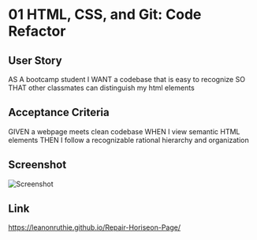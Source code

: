 # 01 HTML, CSS, and Git: Code Refactor

## User Story

AS A bootcamp student
I WANT a codebase that is easy to recognize 
SO THAT other classmates can distinguish my html elements

## Acceptance Criteria

GIVEN a webpage meets clean codebase
WHEN I view semantic HTML elements
THEN I follow a recognizable rational hierarchy and organization

## Screenshot
<img src="./assets/images/_Users_ruthkim_Desktop_RYK-Module-01-06-27-22_index.html.png" alt="Screenshot"/>

## Link

<a href=https://leanonruthie.github.io/Repair-Horiseon-Page>https://leanonruthie.github.io/Repair-Horiseon-Page/</a>
